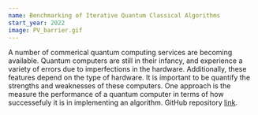 ```yaml
---
name: Benchmarking of Iterative Quantum Classical Algorithms
start_year: 2022
image: PV_barrier.gif
---
```

A number of commerical quantum computing services are becoming available. Quantum computers are still in their infancy, and experience  a variety of errors due to imperfections in the hardware. Additionally, these features depend on the type of hardware. It is important to be quantify the strengths and weaknesses of these computers. One approach is the measure the performance of a quantum computer in terms of how successefuly it is in implementing an algorithm. GitHub repository [link](https://github.com/SRI-International/QC-App-Oriented-Benchmarks).
